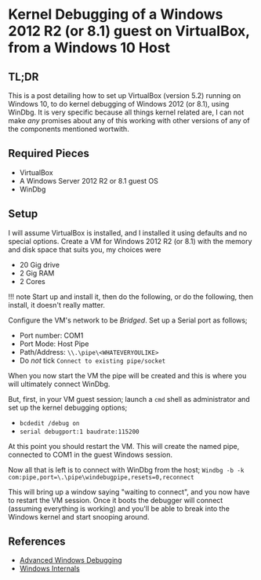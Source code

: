 # Kernel Debugging of a Windows 2012 R2 (or 8.1) guest on VirtualBox, from a Windows 10 Host
## TL;DR
This is a post detailing how to set up VirtualBox (version 5.2)  running on Windows 10, to do kernel debugging of Windows 2012 (or 8.1), using WinDbg.
It is very specific because all things kernel related are, I can not make *any* promises about any of this working with other versions of any of the components mentioned wortwith.

## Required Pieces
- VirtualBox 
- A Windows Server 2012 R2 or 8.1 guest OS
- WinDbg

## Setup 
I will assume VirtualBox is installed, and I installed it using defaults and no special options. 
Create a VM for Windows 2012 R2 (or 8.1) with the memory and disk space that suits you, my choices were

- 20 Gig drive
- 2 Gig RAM
- 2 Cores

!!! note
    Start up and install it, then do the following, or do the following, then install, it doesn't really matter.

Configure the VM's network to be *Bridged*. 
Set up a Serial port as follows;

- Port number: COM1
- Port Mode: Host Pipe
- Path/Address: ```\\.\pipe\<WHATEVERYOULIKE>```
- Do *not* tick ```Connect to existing pipe/socket```

When you now start the VM the pipe will be created and this is where you will ultimately connect WinDbg. 

But, first, in your VM guest session; launch a ```cmd``` shell as administrator and set up the kernel debugging options;

- ```bcdedit /debug on```
- ```serial debugport:1 baudrate:115200```

At this point you should restart the VM. This will create the named pipe, connected to COM1 in the guest Windows session.

Now all that is left is to connect with WinDbg from the host;
```Windbg -b -k com:pipe,port=\.\pipe\windebugpipe,resets=0,reconnect```

This will bring up a window saying "waiting to connect", and you now have to restart the VM session. Once it boots the debugger will connect (assuming everything is working) and you'll be able to break into the Windows kernel and start snooping around.

## References
- [Advanced Windows Debugging](https://www.amazon.co.uk/Advanced-Windows-Debugging-Administering-Addison-Wesley/dp/0321374460)
- [Windows Internals](https://www.amazon.co.uk/Windows-Internals-Part-architecture-management/dp/0735684189)